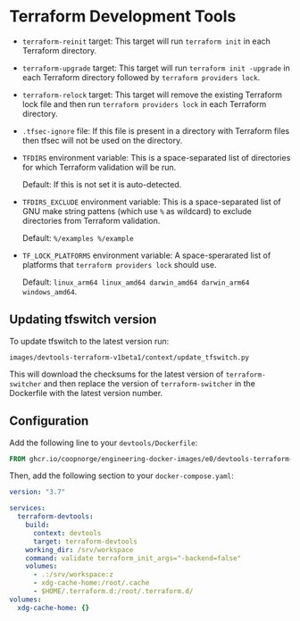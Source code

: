 # Terraform Development Tools

- `terraform-reinit` target: This target will run `terraform init` in each
  Terraform directory.

- `terraform-upgrade` target: This target will run `terraform init -upgrade` in
  each Terraform directory followed by `terraform providers lock`.

- `terraform-relock` target: This target will remove the existing Terraform
  lock file and then run `terraform providers lock` in each Terraform
  directory.

- `.tfsec-ignore` file: If this file is present in a directory with Terraform
    files then tfsec will not be used on the directory.

- `TFDIRS` environment variable: This is a space-separated list of directories
  for which Terraform validation will be run.

  Default: If this is not set it is auto-detected.

- `TFDIRS_EXCLUDE` environment variable: This is a space-separated list of GNU
  make string pattens (which use `%` as wildcard) to exclude directories from
  Terraform validation.

  Default: `%/examples %/example`

- `TF_LOCK_PLATFORMS` environment variable: A space-sperarated list of
  platforms that `terraform providers lock` should use.

  Default: `linux_arm64 linux_amd64 darwin_amd64 darwin_arm64 windows_amd64`.

## Updating tfswitch version

To update tfswitch to the latest version run:

```concole
images/devtools-terraform-v1beta1/context/update_tfswitch.py
```

This will download the checksums for the latest version of `terraform-switcher`
and then replace the version of `terraform-switcher` in the Dockerfile with the
latest version number.

## Configuration

Add the following line to your `devtools/Dockerfile`:

```Dockerfile title="devtools/Dockerfile"
FROM ghcr.io/coopnorge/engineering-docker-images/e0/devtools-terraform-v1beta1:latest@sha256:e18031952ade602b87f5c1a4e6d5b426497b66bac1ff28de28144e00752da94d AS terraform-devtools
```

Then, add the following section to your `docker-compose.yaml`:

```yaml title="docker-compose.yaml"
version: "3.7"

services:
  terraform-devtools:
    build:
      context: devtools
      target: terraform-devtools
    working_dir: /srv/workspace
    command: validate terraform_init_args="-backend=false"
    volumes:
      - .:/srv/workspace:z
      - xdg-cache-home:/root/.cache
      - $HOME/.terraform.d:/root/.terraform.d/
volumes:
  xdg-cache-home: {}
```
